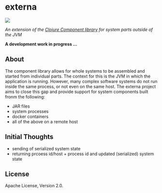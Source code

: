 # externa

[![][logo]][logo-large]

*An extension of the [Clojure Component library](https://github.com/stuartsierra/component) for system parts outside of the JVM*

**A development work in progress ...**


## About

The component library allows for whole systems to be assembled and started from individual parts. The context for this
is the JVM in which the application is running. However, many complex software systems do not run inside the same process,
or not even on the same host. The externa project aims to close this gap and provide support for system components built
fronm the following:

* JAR files
* system processes
* docker containers
* all of the above on a remote host


## Initial Thoughts

* sending of serialized system state
* returning prcoess id/host + process id and updated (serialized) system state


## License

Apache License, Version 2.0.


<!-- Named page links below: /-->

[logo]: https://raw.githubusercontent.com/clojusc/externa/master/resources/images/logo-256.png
[logo-large]: https://raw.githubusercontent.com/clojusc/externa/master/resources/images/logo-800.png
